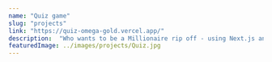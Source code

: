 ```yaml
---
name: "Quiz game"
slug: "projects"
link: "https://quiz-omega-gold.vercel.app/"
description:  "Who wants to be a Millionaire rip off - using Next.js and tailwind"
featuredImage: ../images/projects/Quiz.jpg
---
```

